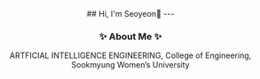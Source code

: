 <div align="center">
  ## Hi, I'm Seoyeon🙌
  ---
  
  ### ✨ About Me ✨
  ARTFICIAL INTELLIGENCE ENGINEERING, College of Engineering, Sookmyung Women’s University

</div>
<!--
**rngrhn4114/rngrhn4114** is a ✨ _special_ ✨ repository because its `README.md` (this file) appears on your GitHub profile.

Here are some ideas to get you started:

- 🔭 I’m currently working on ...
- 🌱 I’m currently learning ...
- 👯 I’m looking to collaborate on ...
- 🤔 I’m looking for help with ...
- 💬 Ask me about ...
- 📫 How to reach me: ...
- 😄 Pronouns: ...
- ⚡ Fun fact: ...
-->
